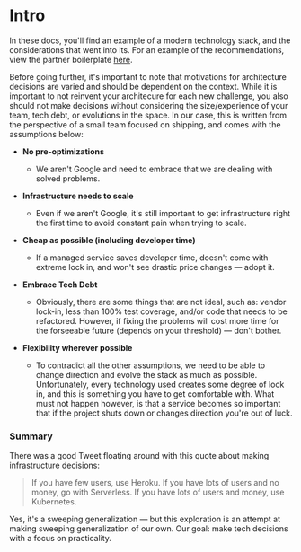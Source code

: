 # Intro

In these docs, you'll find an example of a modern technology stack, and the considerations that went into its. For an example of the recommendations, view the partner boilerplate [here](https://github.com/overvues/boilerplate).

Before going further, it's important to note that motivations for architecture decisions are varied and should be dependent on the context. While it is important to not reinvent your architecure for each new challenge, you also should not make decisions without considering the size/experience of your team, tech debt, or evolutions in the space. In our case, this is written from the perspective of a small team focused on shipping, and comes with the assumptions below:

- **No pre-optimizations**
    - We aren't Google and need to embrace that we are dealing with solved problems.

- **Infrastructure needs to scale**
    - Even if we aren't Google, it's still important to get infrastructure right the first time to avoid constant pain when trying to scale.

- **Cheap as possible (including developer time)**
    - If a managed service saves developer time, doesn't come with extreme lock in, and won't see drastic price changes — adopt it. 

- **Embrace Tech Debt**
    - Obviously, there are some things that are not ideal, such as: vendor lock-in, less than 100% test coverage, and/or code that needs to be refactored. However, if fixing the problems will cost more time for the forseeable future (depends on your threshold) — don't bother.

- **Flexibility wherever possible**
    - To contradict all the other assumptions, we need to be able to change direction and evolve the stack as much as possible. Unfortunately, every technology used creates some degree of lock in, and this is something you have to get comfortable with. What must not happen however, is that a service becomes so important that if the project shuts down or changes direction you're out of luck.

### Summary
There was a good Tweet floating around with this quote about making infrastructure decisions: 

> If you have few users, use Heroku.
> If you have lots of users and no money, go with Serverless.
> If you have lots of users and money, use Kubernetes.

Yes, it's a sweeping generalization — but this exploration is an attempt at making sweeping generalization of our own. Our goal: make tech decisions with a focus on practicality. 



